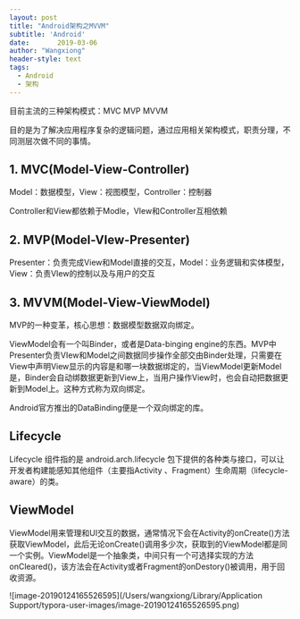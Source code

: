 ```yaml
---
layout: post
title: "Android架构之MVVM"
subtitle: 'Android'
date:       2019-03-06
author: "Wangxiong"
header-style: text
tags:
  - Android
  - 架构
---
```

目前主流的三种架构模式：MVC MVP MVVM

目的是为了解决应用程序复杂的逻辑问题，通过应用相关架构模式，职责分理，不同测层次做不同的事情。

## 1. MVC(Model-View-Controller)

Model：数据模型，View：视图模型，Controller：控制器

Controller和View都依赖于Modle，VIew和Controller互相依赖

## 2. MVP(Model-VIew-Presenter)

Presenter：负责完成View和Model直接的交互，Model：业务逻辑和实体模型，View：负责VIew的控制以及与用户的交互

## 3. MVVM(Model-View-ViewModel)

MVP的一种变革，核心思想：数据模型数据双向绑定。

ViewModel会有一个叫Binder，或者是Data-binging engine的东西。MVP中Presenter负责VIew和Model之间数据同步操作全部交由Binder处理，只需要在View中声明View显示的内容是和哪一块数据绑定的，当ViewModel更新Model是，Binder会自动绑数据更新到View上，当用户操作View时，也会自动把数据更新到Model上。这种方式称为双向绑定。

Android官方推出的DataBinding便是一个双向绑定的库。

## Lifecycle

Lifecycle 组件指的是 android.arch.lifecycle 包下提供的各种类与接口，可以让开发者构建能感知其他组件（主要指Activity 、Fragment）生命周期（lifecycle-aware）的类。

## ViewModel

ViewModel用来管理和UI交互的数据，通常情况下会在Activity的onCreate()方法获取ViewModel，此后无论onCreate()调用多少次，获取到的ViewModel都是同一个实例。ViewModel是一个抽象类，中间只有一个可选择实现的方法onCleared()，该方法会在Activity或者Fragment的onDestory()被调用，用于回收资源。

![image-20190124165526595](/Users/wangxiong/Library/Application Support/typora-user-images/image-20190124165526595.png)